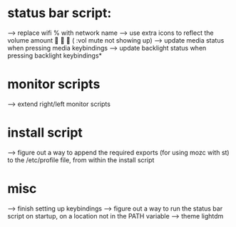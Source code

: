 # status bar script:
--> replace wifi % with network name
--> use extra icons to reflect the volume amount      (  :vol mute not showing up)
--> update media status when pressing media keybindings
--> update backlight status when pressing backlight keybindings*

# monitor scripts
--> extend right/left monitor scripts

# install script
--> figure out a way to append the required exports (for using mozc with st) to the /etc/profile file, from within the install script

# misc
--> finish setting up keybindings
--> figure out a way to run the status bar script on startup, on a location not in the PATH variable
--> theme lightdm